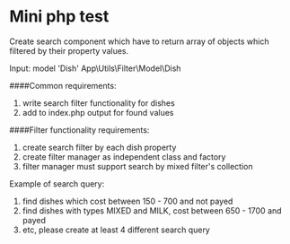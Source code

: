 # Mini php test

Create search component which have to return array of objects which filtered by their property values.

Input: model 'Dish'
App\Utils\Filter\Model\Dish

####Common requirements:

1. write search filter functionality for dishes
2. add to index.php output for found values

####Filter functionality requirements:

1. create search filter by each dish property 
2. create filter manager as independent class and factory
3. filter manager must support search by mixed filter's collection 

Example of search query:

1. find dishes which cost between 150 - 700 and not payed
2. find dishes with types MIXED and MILK, cost between 650 - 1700 and payed
3. etc, please create at least 4 different search query